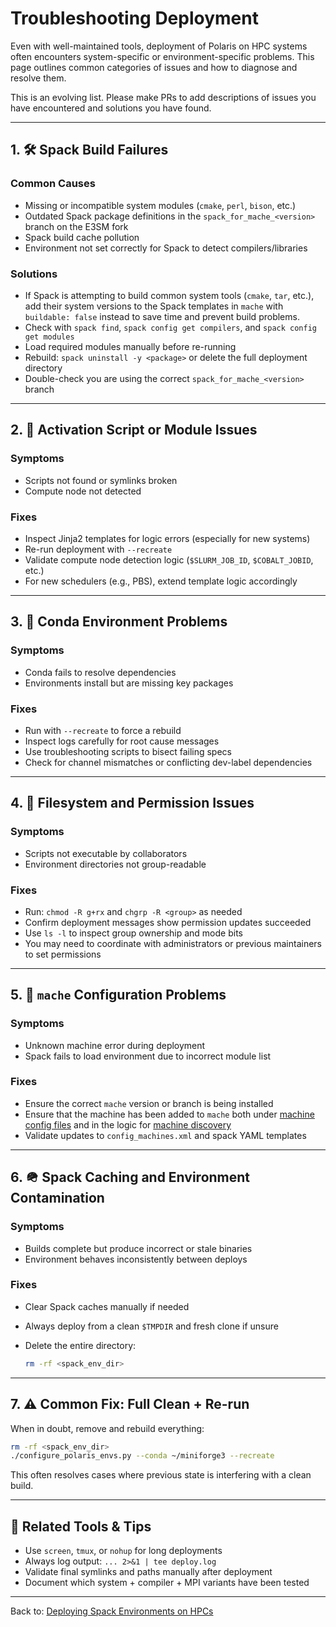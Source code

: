 # Troubleshooting Deployment

Even with well-maintained tools, deployment of Polaris on HPC systems
often encounters system-specific or environment-specific problems. This page
outlines common categories of issues and how to diagnose and resolve them.

This is an evolving list.  Please make PRs to add descriptions of issues
you have encountered and solutions you have found.

---

## 1. 🛠️ Spack Build Failures

### Common Causes

* Missing or incompatible system modules (`cmake`, `perl`, `bison`, etc.)
* Outdated Spack package definitions in the `spack_for_mache_<version>`
  branch on the E3SM fork
* Spack build cache pollution
* Environment not set correctly for Spack to detect compilers/libraries

### Solutions

* If Spack is attempting to build common system tools (`cmake`, `tar`, etc.),
  add their system versions to the Spack templates in `mache` with
  `buildable: false` instead to save time and prevent build problems.
* Check with `spack find`, `spack config get compilers`, and
  `spack config get modules`
* Load required modules manually before re-running
* Rebuild: `spack uninstall -y <package>` or delete the full deployment
  directory
* Double-check you are using the correct `spack_for_mache_<version>` branch

---

## 2. 🔢 Activation Script or Module Issues

### Symptoms

* Scripts not found or symlinks broken
* Compute node not detected

### Fixes

* Inspect Jinja2 templates for logic errors (especially for new systems)
* Re-run deployment with `--recreate`
* Validate compute node detection logic (`$SLURM_JOB_ID`, `$COBALT_JOBID`,
  etc.)
* For new schedulers (e.g., PBS), extend template logic accordingly

---

## 3. 🚫 Conda Environment Problems

### Symptoms

* Conda fails to resolve dependencies
* Environments install but are missing key packages

### Fixes

* Run with `--recreate` to force a rebuild
* Inspect logs carefully for root cause messages
* Use troubleshooting scripts to bisect failing specs
* Check for channel mismatches or conflicting dev-label dependencies

---

## 4. 💾 Filesystem and Permission Issues

### Symptoms

* Scripts not executable by collaborators
* Environment directories not group-readable

### Fixes

* Run: `chmod -R g+rx` and `chgrp -R <group>` as needed
* Confirm deployment messages show permission updates succeeded
* Use `ls -l` to inspect group ownership and mode bits
* You may need to coordinate with administrators or previous maintainers to
  set permissions

---

## 5. 🧰 `mache` Configuration Problems

### Symptoms

* Unknown machine error during deployment
* Spack fails to load environment due to incorrect module list

### Fixes

* Ensure the correct `mache` version or branch is being installed
* Ensure that the machine has been added to `mache` both under
  [machine config files](https://github.com/E3SM-Project/mache/tree/main/mache/machines)
  and in the logic for
  [machine discovery](https://github.com/E3SM-Project/mache/blob/main/mache/discover.py)
* Validate updates to `config_machines.xml` and spack YAML templates

---

## 6. 🪖 Spack Caching and Environment Contamination

### Symptoms

* Builds complete but produce incorrect or stale binaries
* Environment behaves inconsistently between deploys

### Fixes

* Clear Spack caches manually if needed
* Always deploy from a clean `$TMPDIR` and fresh clone if unsure
* Delete the entire directory:

  ```bash
  rm -rf <spack_env_dir>
  ```

---

## 7. ⚠️ Common Fix: Full Clean + Re-run

When in doubt, remove and rebuild everything:

```bash
rm -rf <spack_env_dir>
./configure_polaris_envs.py --conda ~/miniforge3 --recreate
```

This often resolves cases where previous state is interfering with a clean
build.

---

## 📎 Related Tools & Tips

* Use `screen`, `tmux`, or `nohup` for long deployments
* Always log output: `... 2>&1 | tee deploy.log`
* Validate final symlinks and paths manually after deployment
* Document which system + compiler + MPI variants have been tested

---

Back to: [Deploying Spack Environments on HPCs](deploying_spack.md)
